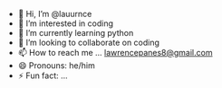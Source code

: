 - 👋 Hi, I’m @lauurnce
- 👀 I’m interested in coding
- 🌱 I’m currently learning python
- 💞️ I’m looking to collaborate on coding
- 📫 How to reach me ... lawrencepanes8@gmail.com
- 😄 Pronouns: he/him
- ⚡ Fun fact: ...

<!---
lauurnce/lauurnce is a ✨ special ✨ repository because its `README.md` (this file) appears on your GitHub profile.
You can click the Preview link to take a look at your changes.
--->
